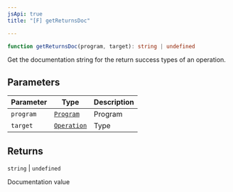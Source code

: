 ```yaml
---
jsApi: true
title: "[F] getReturnsDoc"

---
```

```ts
function getReturnsDoc(program, target): string | undefined
```

Get the documentation string for the return success types of an operation.

## Parameters

| Parameter | Type | Description |
| ------ | ------ | ------ |
| `program` | [`Program`](../interfaces/Program.md) | Program |
| `target` | [`Operation`](../interfaces/Operation.md) | Type |

## Returns

`string` \| `undefined`

Documentation value
